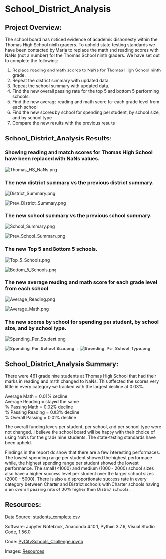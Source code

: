 # School_District_Analysis

## Project Overview:

The school board has noticed evidence of academic dishonesty within the Thomas High School ninth graders.  To uphold state-testing standards we have been contacted by Maria to replace the math and reading scores with NaNs (not a number) for the Thomas School ninth graders.  We have set out to complete the following:

1. Replace reading and math scores to NaNs for Thomas High School ninth grade.
2. Repeat the district summary with updated data.
3. Repeat the school summary with updated data.
4. Find the new overall passing rate for the top 5 and bottom 5 performing schools.
5. Find the new average reading and math score for each grade level from each school
6. Find the new scores by school for spending per student, by school size, and by school type
7. Compare the new results with the previous results

## School_District_Analysis Results:

### Showing reading and match scores for Thomas High School have been replaced with NaNs values.
![Thomas_HS_NaNs.png](Resources/Thomas_HS_NaNs.png)

### The new district summary vs the previous district summary.
![District_Summary.png](Resources/District_Summary.png)

![Prev_District_Summary.png](Resources/Prev_District_Summary.png)

### The new school summary vs the previous school summary.
![School_Summary.png](Resources/School_Summary.png)

![Prev_School_Summary.png](Resources/Prev_School_Summary.png)

### The new Top 5 and Bottom 5 schools.
![Top_5_Schools.png](Resources/Top_5_Schools.png)

![Bottom_5_Schools.png](Resources/Bottom_5_Schools.png)

### The new average reading and math score for each grade level from each school
![Average_Reading.png](Resources/Average_Reading.png)

![Average_Math.png](Resources/Average_Math.png)

### The new scores by school for spending per student, by school size, and by school type.
![Spending_Per_Student.png](Resources/Spending_Per_Student.png)

![Spending_Per_School_Size.png](Resources/Spending_Per_School_Size.png)
+
![Spending_Per_School_Type.png](Resources/Spending_Per_School_Type.png)


## School_District_Analysis Summary:

There were 461 grade nine students at Thomas High School that had their marks in reading and math changed to NaNs.  This affected the scores very little in every category we tracked with the largest decline at 0.03%.

Average Math = 0.01% decline <br/>
Average Reading = stayed the same <br/>
% Passing Math = 0.02% decline <br/>
% Passing Reading = 0.03% decline <br/>
% Overall Passing = 0.01% decline <br/>

The overall funding levels per student, per school, and per school type were not changed.  I believe the school board will be happy with their choice of using NaNs for the grade nine students.  The state-testing standards have been upheld.

Findings in the report do show that there are a few interesting performaces.  The lowest spending range per student showed the highest performace while, the highest spending range per student showed the lowest performance.  The small (<1000) and medium (1000 - 2000) school sizes also have a higher success level per student over the larger school sizes (2000 - 5000).  There is also a disproportionate success rate in every category between Charter and District schools with Charter schools having a an overall passing rate of 36% higher than District schools.

## Resources:

 Data Source: [students_complete.csv](Resouces/students_complete.csv)
 
 Software: Jupyter Notebook, Anaconda 4.10.1, Python 3.7.6, Visual Studio Code, 1.56.0
 
 Code: [PyCitySchools_Challenge.ipynb](PyCitySchools_Challenge.ipynb)

Images: [Resources](Resources)
